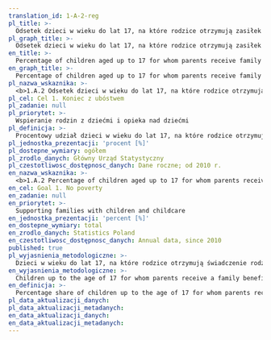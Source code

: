 ```yaml
---
translation_id: 1-A-2-reg
pl_title: >-
  Odsetek dzieci w wieku do lat 17, na które rodzice otrzymują zasiłek rodzinny
pl_graph_title: >-
  Odsetek dzieci w wieku do lat 17, na które rodzice otrzymują zasiłek rodzinny
en_title: >-
  Percentage of children aged up to 17 for whom parents receive family benefits
en_graph_title: >-
  Percentage of children aged up to 17 for whom parents receive family benefits
pl_nazwa_wskaznika: >-
  <b>1.A.2 Odsetek dzieci w wieku do lat 17, na które rodzice otrzymują zasiłek rodzinny</b>
pl_cel: Cel 1. Koniec z ubóstwem
pl_zadanie: null
pl_priorytet: >-
  Wspieranie rodzin z dziećmi i opieka nad dziećmi
pl_definicja: >-
  Procentowy udział dzieci w wieku do lat 17, na które rodzice otrzymują zasiłek rodzinny w ogólnej liczbie dzieci w tym wieku.
pl_jednostka_prezentacji: 'procent [%]'
pl_dostepne_wymiary: ogółem
pl_zrodlo_danych: Główny Urząd Statystyczny
pl_czestotliwosc_dostępnosc_danych: Dane roczne; od 2010 r.
en_nazwa_wskaznika: >-
  <b>1.A.2 Percentage of children aged up to 17 for whom parents receive family benefits</b>
en_cel: Goal 1. No poverty
en_zadanie: null
en_priorytet: >-
  Supporting families with children and childcare
en_jednostka_prezentacji: 'percent [%]'
en_dostepne_wymiary: total
en_zrodlo_danych: Statistics Poland
en_czestotliwosc_dostępnosc_danych: Annual data, since 2010
published: true
pl_wyjasnienia_metodologiczne: >-
  Dzieci w wieku do lat 17, na które rodzice otrzymują świadczenie rodzinne w postaci zasiłku rodzinnego na podstawie ustawy z dnia 28 listopada 2003 r. o świadczeniach rodzinnych (Dz. U. z 2006 r. nr 139 z późn. zmianami). Zasiłek rodzinny ma na celu częściowe pokrycie wydatków na utrzymanie dziecka. Przyznanie prawa do zasiłku rodzinnego uzależnione jest m.in. od spełnienia kryterium dochodowego rodziny.
en_wyjasnienia_metodologiczne: >-
  Children up to the age of 17 for whom parents receive a family benefit in the form of a family allowance on the basis of the Act of 28 November 2003 on family benefits (Journal of Laws of 2006 No. 139, as amended). The child benefit is intended to partially cover the expenses for maintaining a child. Granting the right to family allowance depends, m.in on meeting the family income criterion.
en_definicja: >-
  Percentage share of children up to the age of 17 for whom parents receive child benefit in the total number of children at this age.
pl_data_aktualizacji_danych:
pl_data_aktualizacji_metadanych:
en_data_aktualizacji_danych:
en_data_aktualizacji_metadanych:
---
```

